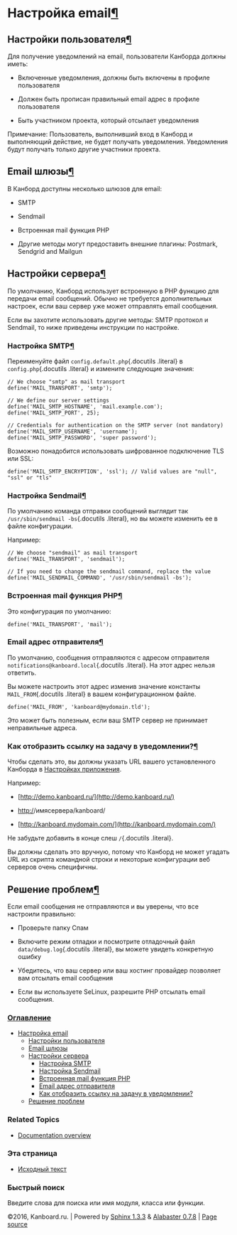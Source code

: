 Настройка email[¶](#email-configuration "Ссылка на этот заголовок")
===================================================================

Настройки пользователя[¶](#user-settings "Ссылка на этот заголовок")
--------------------------------------------------------------------

Для получение уведомлений на email, пользователи Канборда должны иметь:

-   Включенные уведомления, должны быть включены в профиле пользователя

-   Должен быть прописан правильный email адрес в профиле пользователя

-   Быть участником проекта, который отсылает уведомления

Примечание: Пользователь, выполнивший вход в Канборд и выполняющий
действие, не будет получать уведомления. Уведомления будут получать
только другие участники проекта.

Email шлюзы[¶](#email-transports "Ссылка на этот заголовок")
------------------------------------------------------------

В Канборд доступны несколько шлюзов для email:

-   SMTP
-   Sendmail
-   Встроенная mail функция PHP

-   Другие методы могут предоставить внешние плагины: Postmark, Sendgrid
    and Mailgun

Настройки сервера[¶](#server-settings "Ссылка на этот заголовок")
-----------------------------------------------------------------

По умолчанию, Канборд использует встроенную в PHP функцию для передачи
email сообщений. Обычно не требуется дополнительных настроек, если ваш
сервер уже может отправлять email сообщения.

Если вы захотите использовать другие методы: SMTP протокол и Sendmail,
то ниже приведены инструкции по настройке.

### Настройка SMTP[¶](#smtp-configuration "Ссылка на этот заголовок")

Переименуйте файл `config.default.php`{.docutils .literal} в
`config.php`{.docutils .literal} и измените следующие значения:

    // We choose "smtp" as mail transport
    define('MAIL_TRANSPORT', 'smtp');

    // We define our server settings
    define('MAIL_SMTP_HOSTNAME', 'mail.example.com');
    define('MAIL_SMTP_PORT', 25);

    // Credentials for authentication on the SMTP server (not mandatory)
    define('MAIL_SMTP_USERNAME', 'username');
    define('MAIL_SMTP_PASSWORD', 'super password');

Возможно понадобится использовать шифрованное подключение TLS или SSL:

    define('MAIL_SMTP_ENCRYPTION', 'ssl'); // Valid values are "null", "ssl" or "tls"

### Настройка Sendmail[¶](#sendmail-configuration "Ссылка на этот заголовок")

По умолчанию команда отправки сообщений выглядит так
`/usr/sbin/sendmail -bs`{.docutils .literal}, но вы можете изменить ее в
файле конфигурации.

Например:

    // We choose "sendmail" as mail transport
    define('MAIL_TRANSPORT', 'sendmail');

    // If you need to change the sendmail command, replace the value
    define('MAIL_SENDMAIL_COMMAND', '/usr/sbin/sendmail -bs');

### Встроенная mail функция PHP[¶](#php-native-mail-function "Ссылка на этот заголовок")

Это конфигурация по умолчанию:

    define('MAIL_TRANSPORT', 'mail');

### Email адрес отправителя[¶](#the-sender-email-address "Ссылка на этот заголовок")

По умолчанию, сообщения отправляются с адресом отправителя
`notifications@kanboard.local`{.docutils .literal}. На этот адрес нельзя
ответить.

Вы можете настроить этот адрес изменив значение константы
`MAIL_FROM`{.docutils .literal} в вашем конфигурационном файле.

    define('MAIL_FROM', 'kanboard@mydomain.tld');

Это может быть полезным, если ваш SMTP сервер не принимает неправильные
адреса.

### Как отобразить ссылку на задачу в уведомлении?[¶](#how-to-display-a-link-to-the-task-in-notifications "Ссылка на этот заголовок")

Чтобы сделать это, вы должны указать URL вашего установленного Канборда
в [Настройках приложения](application-configuration.html).

Например:

-   [http://demo.kanboard.ru/](http://demo.kanboard.ru/)

-   <http:/>/имясервера/kanboard/

-   [http://kanboard.mydomain.com/](http://kanboard.mydomain.com/)

Не забудьте добавить в конце слеш `/`{.docutils .literal}.

Вы должны сделать это вручную, потому что Канборд не может угадать URL
из скрипта командной строки и некоторые конфигурации веб серверов очень
специфичны.

Решение проблем[¶](#troubleshooting "Ссылка на этот заголовок")
---------------------------------------------------------------

Если email сообщения не отправляются и вы уверены, что все настроили
правильно:

-   Проверьте папку Спам

-   Включите режим отладки и посмотрите отладочный файл
    `data/debug.log`{.docutils .literal}, вы можете увидеть конкретную
    ошибку

-   Убедитесь, что ваш сервер или ваш хостинг провайдер позволяет вам
    отсылать email сообщения

-   Если вы используете SeLinux, разрешите PHP отсылать email сообщения.

### [Оглавление](index.html)

-   [Настройка email](#)
    -   [Настройки пользователя](#user-settings)
    -   [Email шлюзы](#email-transports)
    -   [Настройки сервера](#server-settings)
        -   [Настройка SMTP](#smtp-configuration)
        -   [Настройка Sendmail](#sendmail-configuration)
        -   [Встроенная mail функция PHP](#php-native-mail-function)
        -   [Email адрес отправителя](#the-sender-email-address)
        -   [Как отобразить ссылку на задачу в
            уведомлении?](#how-to-display-a-link-to-the-task-in-notifications)
    -   [Решение проблем](#troubleshooting)

### Related Topics

-   [Documentation overview](index.html)

### Эта страница

-   [Исходный текст](_sources/email-configuration.txt)

### Быстрый поиск

Введите слова для поиска или имя модуля, класса или функции.

©2016, Kanboard.ru. | Powered by [Sphinx 1.3.3](http://sphinx-doc.org/)
& [Alabaster 0.7.8](https://github.com/bitprophet/alabaster) | [Page
source](_sources/email-configuration.txt)
